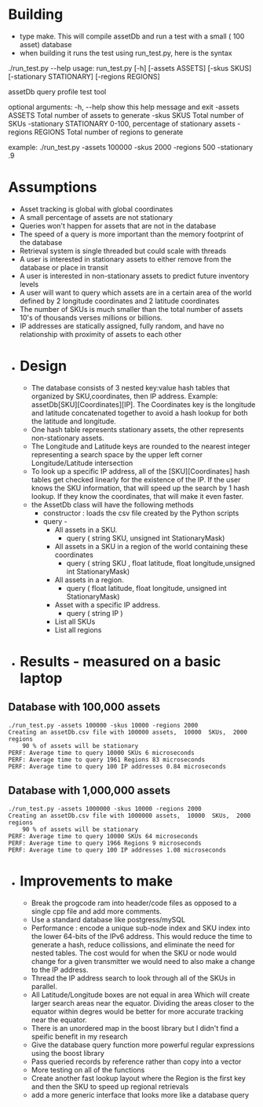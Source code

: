 # Building
  - type make.  This will compile assetDb and run a test with a small ( 100 asset) database
  - when building it runs the test using run_test.py, here is the syntax

./run_test.py --help
usage: run_test.py [-h] [-assets ASSETS] [-skus SKUS] [-stationary STATIONARY]
                   [-regions REGIONS]

assetDb query profile test tool

optional arguments:
  -h, --help            show this help message and exit
  -assets ASSETS        Total number of assets to generate
  -skus SKUS            Total number of SKUs
  -stationary STATIONARY
                        0-100, percentage of stationary assets
  -regions REGIONS      Total number of regions to generate


example: ./run_test.py -assets 100000 -skus 2000 -regions 500 -stationary .9

# Assumptions
  - Asset tracking is global with global coordinates
  - A small percentage of assets are not stationary
  - Queries won't happen for assets that are not in the database
  - The speed of a query is more important than the memory footprint of the database
  - Retrieval system is single threaded but could scale with threads
  - A user is interested in stationary assets to either remove from the database or place in transit
  - A user is interested in non-stationary assets to predict future inventory levels
  - A user will want to query which assets are in a certain area of the world defined by 2 longitude coordinates and 2 latitude coordinates
  - The number of SKUs is much smaller than the total number of assets 10's of thousands verses millions or billions. 
  - IP addresses are statically assigned, fully random, and have no relationship with proximity of assets to each other
- # Design
  - The database consists of 3 nested key:value hash tables that organized by SKU,coordinates, then IP address. Example: assetDb[SKU][Coordinates][IP].  The Coordinates key is the longitude and latitude concatenated together to avoid a hash lookup for both the latitude and longitude.
  - One hash table represents stationary assets, the other represents non-stationary assets.
  - The Longitude and Latitude keys are rounded to the nearest integer representing a search space by the upper left corner Longitude/Latitude intersection
  - To look up a specific IP address, all of the [SKU][Coordinates] hash tables get checked linearly for the existence of the IP.  If the user knows the SKU information, that will speed up the search by 1 hash lookup. If they know the coordinates, that will make it even faster.
  - the AssetDb class will have the following methods
    - constructor : loads the csv file created by the Python scripts
    - query - 
      - All assets in a SKU.
        - query ( string SKU, unsigned int StationaryMask)
      - All assets in a SKU in a region of the world containing these coordinates
        - query ( string SKU , float latitude, float longitude,unsigned int StationaryMask)
      - All assets in a region.
        - query ( float latitude, float longitude, unsigned int StationaryMask)
      - Asset with a specific IP address.
        - query ( string IP )
      - List all SKUs
      - List all regions
- # Results - measured on a basic laptop
## Database with 100,000 assets
    ./run_test.py -assets 100000 -skus 10000 -regions 2000
    Creating an assetDb.csv file with 100000 assets,  10000  SKUs,  2000  regions
        90 % of assets will be stationary
    PERF: Average time to query 10000 SKUs 6 microseconds
    PERF: Average time to query 1961 Regions 83 microseconds
    PERF: Average time to query 100 IP addresses 0.84 microseconds
## Database with 1,000,000 assets
    ./run_test.py -assets 1000000 -skus 10000 -regions 2000
    Creating an assetDb.csv file with 1000000 assets,  10000  SKUs,  2000  regions
        90 % of assets will be stationary
    PERF: Average time to query 10000 SKUs 64 microseconds
    PERF: Average time to query 1966 Regions 9 microseconds
    PERF: Average time to query 100 IP addresses 1.08 microseconds
- # Improvements to make
  - Break the progcode ram into header/code files as opposed to a single cpp file and add more comments.
  - Use a standard database like postgress/mySQL
  - Performance : encode a unique sub-node index and SKU index into the lower 64-bits of the IPv6 address.  This would reduce the time to generate a hash, reduce collissions, and eliminate the need for nested tables.  The cost would for when the SKU or node would change for a given transmitter we would need to also make a change to the IP address.
  - Thread the IP address search to look through all of the SKUs in parallel.
  - All Latitude/Longitude boxes are not equal in area Which will create larger search areas near the equator.  Dividing the areas closer to the equator within degres would be better for more accurate tracking near the equator.
  - There is an unordered map in the boost library but I didn't find a speific benefit in my research
  - Give the database query function more powerful regular expressions using the boost library
  - Pass queried records by reference rather than copy into a vector
  - More testing on all of the functions
  - Create another fast lookup layout where the Region is the first key and then the SKU to speed up regional retrievals
  - add a more generic interface that looks more like a database query
